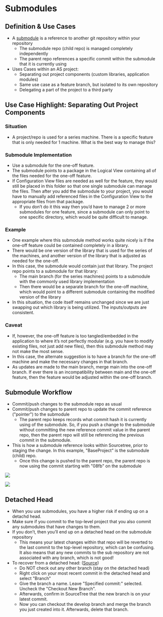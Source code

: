 # Submodules

## Definition & Use Cases

* A [submodule](https://confluence.atlassian.com/sourcetreekb/adding-a-submodule-subtree-with-sourcetree-785332086.html) is a reference to another git repository within your repository
    * The submodule repo (child repo) is managed completely independently
    * The parent repo references a specific commit within the submodule that it is currently using
* Uses Cases within an AS project:
    * Separating out project components (custom libraries, application modules)
    * Same use case as a feature branch, but isolated to its own repository
    * Delegating a part of the project to a third party

## Use Case Highlight: Separating Out Project Components

### Situation

* A project/repo is used for a series machine. There is a specific feature that is only needed for 1 machine. What is the best way to manage this?

### Submodule Implementation

* Use a submodule for the one-off feature.
* The submodule points to a package in the Logical View containing all of the files needed for the one-off feature.
* If Configuration View files are needed as well for the feature, they would still be placed in this folder so that one single submodule can manage the files. Then after you add the submodule to your project, you would have to manually add referenced files in the Configuration View to the appropriate files from that package.
  * If you don’t do it this way then you’d have to manage 2 or more submodules for one feature, since a submodule can only point to one specific directory, which would be quite difficult to manage.

### Example

* One example where this submodule method works quite nicely is if the one-off feature could be contained completely in a library.
* There would be one version of the library that is used for the series of the machines, and another version of the library that is adjusted as needed for the one-off.
* In this case, the submodule would contain just that library. The project repo points to a submodule for that library:
  * The main branch (for the series machines) points to a submodule with the commonly used library implementation
  * Then there would be a separate branch for the one-off machine, which would point to a different submodule containing the modified version of the library
* In this situation, the code itself remains unchanged since we are just swapping out which library is being utilized. The inputs/outputs are consistent.

### Caveat

* If, however, the one-off feature is too tangled/embedded in the application to where it’s not perfectly modular (e.g. you have to modify existing files, not just add new files), then this submodule method may not make the most sense.
* In this case, the alternate suggestion is to have a branch for the one-off machine and make the necessary changes in that branch.
* As updates are made to the main branch, merge main into the one-off branch. If ever there is an incompatibility between main and the one-off feature, then the feature would be adjusted within the one-off branch.



## Submodule Workflow

* Commit/push changes to the submodule repo as usual
* Commit/push changes to parent repo to update the commit reference ("pointer") to the submodule
    * The parent repo keeps records what commit hash it is currently using of the submodule. So, if you push a change to the submodule without committing the new reference commit value in the parent repo, then the parent repo will still be referencing the previous commit in the submodule.
* This is how a submodule reference looks within Sourcetree, prior to staging the change. In this example, "BaseProject" is the submodule (child) repo.
    * Once this change is pushed to the parent repo, the parent repo is now using the commit starting with "08fb" on the submodule

![](img%5CVersion%20Control57.png)

![](img%5CVersion%20Control58.png)

## Detached Head

* When you use submodules, you have a higher risk if ending up on a detachd head. 
* Make sure if you commit to the top-level project that you also commit any submodules that have changes to them.
* If you don’t, then you’ll end up on a detached head on the submodule repository
    * This means your latest changes within that repo will be reverted to the last commit to the top-level repository, which can be confusing. It also means that any new commits to the sub repository are not associated with any branch, which is not good!
* To recover from a detached head: ([Source](https://community.atlassian.com/t5/Sourcetree-questions/Fix-a-detached-head-lost-master-branch/qaq-p/165563#:~:text=Right-click%20on%20your%20most%20recent%20commit%20in%20the,master%2C%20then%20merge%20your%20new%20branch%20into%20it.))
    * Do NOT check out any other branch (stay on the detached head)
    * Right click on your most recent commit in the detached head and select "Branch"
    * Give the branch a name. Leave "Specified commit:" selected. Uncheck the "Checkout New Branch".
    * Afterwards, confirm in SourceTree that the new branch is on your latest commit.
    * Now you can checkout the develop branch and merge the branch you just created into it. Afterwards, delete that branch.